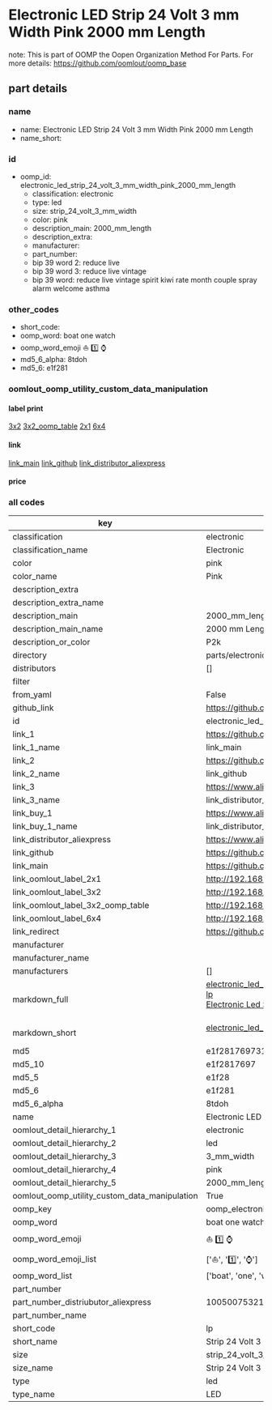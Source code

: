 # Electronic LED Strip 24 Volt 3 mm Width Pink 2000 mm Length  

note: This is part of OOMP the Oopen Organization Method For Parts. For more details: https://github.com/oomlout/oomp_base

##  part details
  







### name
* name: Electronic LED Strip 24 Volt 3 mm Width Pink 2000 mm Length
* name_short: 
### id
* oomp_id: electronic_led_strip_24_volt_3_mm_width_pink_2000_mm_length
  * classification: electronic
  * type: led
  * size: strip_24_volt_3_mm_width
  * color: pink
  * description_main: 2000_mm_length
  * description_extra: 
  * manufacturer: 
  * part_number: 
  * bip 39 word 2: reduce live
  * bip 39 word 3: reduce live vintage
  * bip 39 word: reduce live vintage spirit kiwi rate month couple spray alarm welcome asthma

### other_codes
* short_code: 
* oomp_word: boat one watch
* oomp_word_emoji :boat: :one: :watch:
* md5_6_alpha: 8tdoh
* md5_6: e1f281






### oomlout_oomp_utility_custom_data_manipulation
#### label print
[3x2](http://192.168.1.245:1112/?label=oomp%208tdoh)
[3x2_oomp_table](http://192.168.1.108:1112/?label=oomp%208tdoh)
[2x1](http://192.168.1.242:1112/?label=oomp%208tdoh)
[6x4](http://192.168.1.55:1112/?label=oomp%208tdoh)    

#### link

[link_main](https://github.com/oomlout/oomlout_oomp_version_1_messy/tree/main/parts/electronic_led_strip_24_volt_3_mm_width_pink_2000_mm_length) [link_github](https://github.com/oomlout/oomlout_oomp_version_1_messy/tree/main/parts/electronic_led_strip_24_volt_3_mm_width_pink_2000_mm_length) [link_distributor_aliexpress](https://www.aliexpress.com/item/1005007532172895.html)                            

#### price







### all codes 
| key | value |  
| --- | --- |  
| classification | electronic |  
| classification_name | Electronic |  
| color | pink |  
| color_name | Pink |  
| description_extra |  |  
| description_extra_name |  |  
| description_main | 2000_mm_length |  
| description_main_name | 2000 mm Length |  
| description_or_color | P2k |  
| directory | parts/electronic_led_strip_24_volt_3_mm_width_pink_2000_mm_length |  
| distributors | [] |  
| filter |  |  
| from_yaml | False |  
| github_link | https://github.com/oomlout/oomlout_oomp_part_src/tree/main/parts/electronic_led_strip_24_volt_3_mm_width_pink_2000_mm_length |  
| id | electronic_led_strip_24_volt_3_mm_width_pink_2000_mm_length |  
| link_1 | https://github.com/oomlout/oomlout_oomp_version_1_messy/tree/main/parts/electronic_led_strip_24_volt_3_mm_width_pink_2000_mm_length |  
| link_1_name | link_main |  
| link_2 | https://github.com/oomlout/oomlout_oomp_version_1_messy/tree/main/parts/electronic_led_strip_24_volt_3_mm_width_pink_2000_mm_length |  
| link_2_name | link_github |  
| link_3 | https://www.aliexpress.com/item/1005007532172895.html |  
| link_3_name | link_distributor_aliexpress |  
| link_buy_1 | https://www.aliexpress.com/item/1005007532172895.html |  
| link_buy_1_name | link_distributor_aliexpress |  
| link_distributor_aliexpress | https://www.aliexpress.com/item/1005007532172895.html |  
| link_github | https://github.com/oomlout/oomlout_oomp_version_1_messy/tree/main/parts/electronic_led_strip_24_volt_3_mm_width_pink_2000_mm_length |  
| link_main | https://github.com/oomlout/oomlout_oomp_version_1_messy/tree/main/parts/electronic_led_strip_24_volt_3_mm_width_pink_2000_mm_length |  
| link_oomlout_label_2x1 | http://192.168.1.242:1112/?label=oomp%208tdoh |  
| link_oomlout_label_3x2 | http://192.168.1.245:1112/?label=oomp%208tdoh |  
| link_oomlout_label_3x2_oomp_table | http://192.168.1.108:1112/?label=oomp%208tdoh |  
| link_oomlout_label_6x4 | http://192.168.1.55:1112/?label=oomp%208tdoh |  
| link_redirect | https://github.com/oomlout/oomlout_oomp_version_1_messy/tree/main/parts/electronic_led_strip_24_volt_3_mm_width_pink_2000_mm_length |  
| manufacturer |  |  
| manufacturer_name |  |  
| manufacturers | [] |  
| markdown_full | [electronic_led_strip_24_volt_3_mm_width_pink_2000_mm_length](none)<br>[lp](none)<br>[Electronic Led Strip 24 Volt 3 Mm Width Pink 2000 Mm Length](none)<br><br> |  
| markdown_short | [electronic_led_strip_24_volt_3_mm_width_pink_2000_mm_length](none)<br><br> |  
| md5 | e1f28176973131eec8bdbd21e860ada0 |  
| md5_10 | e1f2817697 |  
| md5_5 | e1f28 |  
| md5_6 | e1f281 |  
| md5_6_alpha | 8tdoh |  
| name | Electronic LED Strip 24 Volt 3 mm Width Pink 2000 mm Length |  
| oomlout_detail_hierarchy_1 | electronic |  
| oomlout_detail_hierarchy_2 | led |  
| oomlout_detail_hierarchy_3 | 3_mm_width |  
| oomlout_detail_hierarchy_4 | pink |  
| oomlout_detail_hierarchy_5 | 2000_mm_length |  
| oomlout_oomp_utility_custom_data_manipulation | True |  
| oomp_key | oomp_electronic_led_strip_24_volt_3_mm_width_pink_2000_mm_length |  
| oomp_word | boat one watch |  
| oomp_word_emoji | :boat: :one: :watch: |  
| oomp_word_emoji_list | [':boat:', ':one:', ':watch:'] |  
| oomp_word_list | ['boat', 'one', 'watch'] |  
| part_number |  |  
| part_number_distriubutor_aliexpress | 1005007532172895 |  
| part_number_name |  |  
| short_code | lp |  
| short_name | Strip 24 Volt 3 Mm Width Pink2000 Mm Length Led |  
| size | strip_24_volt_3_mm_width |  
| size_name | Strip 24 Volt 3 mm Width |  
| type | led |  
| type_name | LED |  
